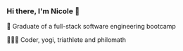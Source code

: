 ### Hi there, I'm Nicole 👋

🌱 Graduate of a full-stack software engineering bootcamp

👩🏻‍💻 Coder, yogi, triathlete and philomath
